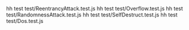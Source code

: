 hh test test/ReentrancyAttack.test.js
hh test test/Overflow.test.js
hh test test/RandomnessAttack.test.js
hh test test/SelfDestruct.test.js
hh test test/Dos.test.js
